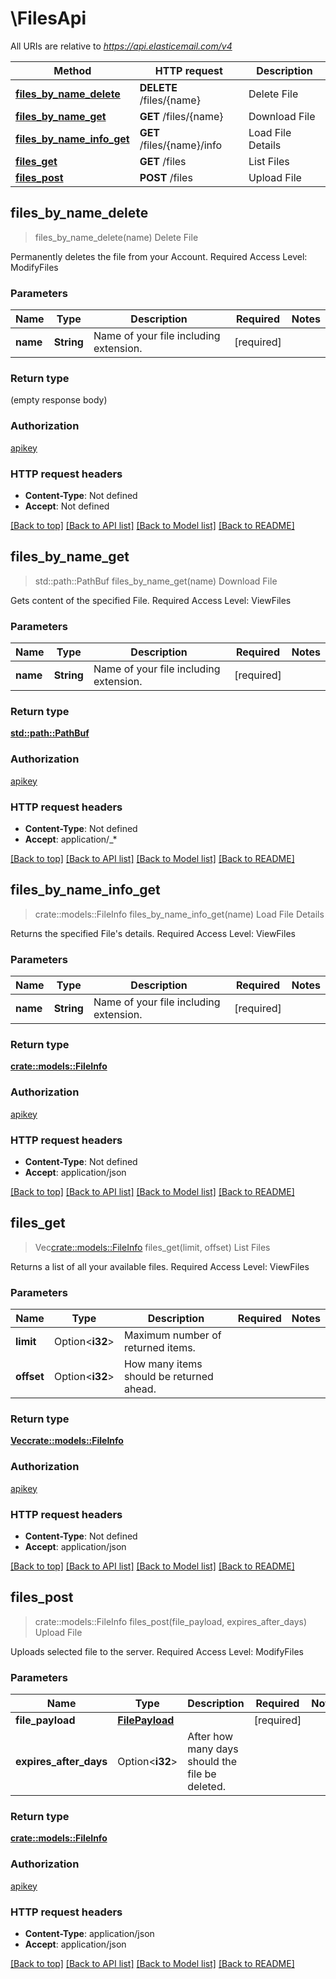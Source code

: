 # \FilesApi

All URIs are relative to *https://api.elasticemail.com/v4*

Method | HTTP request | Description
------------- | ------------- | -------------
[**files_by_name_delete**](FilesApi.md#files_by_name_delete) | **DELETE** /files/{name} | Delete File
[**files_by_name_get**](FilesApi.md#files_by_name_get) | **GET** /files/{name} | Download File
[**files_by_name_info_get**](FilesApi.md#files_by_name_info_get) | **GET** /files/{name}/info | Load File Details
[**files_get**](FilesApi.md#files_get) | **GET** /files | List Files
[**files_post**](FilesApi.md#files_post) | **POST** /files | Upload File



## files_by_name_delete

> files_by_name_delete(name)
Delete File

Permanently deletes the file from your Account. Required Access Level: ModifyFiles

### Parameters


Name | Type | Description  | Required | Notes
------------- | ------------- | ------------- | ------------- | -------------
**name** | **String** | Name of your file including extension. | [required] |

### Return type

 (empty response body)

### Authorization

[apikey](../README.md#apikey)

### HTTP request headers

- **Content-Type**: Not defined
- **Accept**: Not defined

[[Back to top]](#) [[Back to API list]](../README.md#documentation-for-api-endpoints) [[Back to Model list]](../README.md#documentation-for-models) [[Back to README]](../README.md)


## files_by_name_get

> std::path::PathBuf files_by_name_get(name)
Download File

Gets content of the specified File. Required Access Level: ViewFiles

### Parameters


Name | Type | Description  | Required | Notes
------------- | ------------- | ------------- | ------------- | -------------
**name** | **String** | Name of your file including extension. | [required] |

### Return type

[**std::path::PathBuf**](std::path::PathBuf.md)

### Authorization

[apikey](../README.md#apikey)

### HTTP request headers

- **Content-Type**: Not defined
- **Accept**: application/_*

[[Back to top]](#) [[Back to API list]](../README.md#documentation-for-api-endpoints) [[Back to Model list]](../README.md#documentation-for-models) [[Back to README]](../README.md)


## files_by_name_info_get

> crate::models::FileInfo files_by_name_info_get(name)
Load File Details

Returns the specified File's details. Required Access Level: ViewFiles

### Parameters


Name | Type | Description  | Required | Notes
------------- | ------------- | ------------- | ------------- | -------------
**name** | **String** | Name of your file including extension. | [required] |

### Return type

[**crate::models::FileInfo**](FileInfo.md)

### Authorization

[apikey](../README.md#apikey)

### HTTP request headers

- **Content-Type**: Not defined
- **Accept**: application/json

[[Back to top]](#) [[Back to API list]](../README.md#documentation-for-api-endpoints) [[Back to Model list]](../README.md#documentation-for-models) [[Back to README]](../README.md)


## files_get

> Vec<crate::models::FileInfo> files_get(limit, offset)
List Files

Returns a list of all your available files. Required Access Level: ViewFiles

### Parameters


Name | Type | Description  | Required | Notes
------------- | ------------- | ------------- | ------------- | -------------
**limit** | Option<**i32**> | Maximum number of returned items. |  |
**offset** | Option<**i32**> | How many items should be returned ahead. |  |

### Return type

[**Vec<crate::models::FileInfo>**](FileInfo.md)

### Authorization

[apikey](../README.md#apikey)

### HTTP request headers

- **Content-Type**: Not defined
- **Accept**: application/json

[[Back to top]](#) [[Back to API list]](../README.md#documentation-for-api-endpoints) [[Back to Model list]](../README.md#documentation-for-models) [[Back to README]](../README.md)


## files_post

> crate::models::FileInfo files_post(file_payload, expires_after_days)
Upload File

Uploads selected file to the server. Required Access Level: ModifyFiles

### Parameters


Name | Type | Description  | Required | Notes
------------- | ------------- | ------------- | ------------- | -------------
**file_payload** | [**FilePayload**](FilePayload.md) |  | [required] |
**expires_after_days** | Option<**i32**> | After how many days should the file be deleted. |  |

### Return type

[**crate::models::FileInfo**](FileInfo.md)

### Authorization

[apikey](../README.md#apikey)

### HTTP request headers

- **Content-Type**: application/json
- **Accept**: application/json

[[Back to top]](#) [[Back to API list]](../README.md#documentation-for-api-endpoints) [[Back to Model list]](../README.md#documentation-for-models) [[Back to README]](../README.md)

